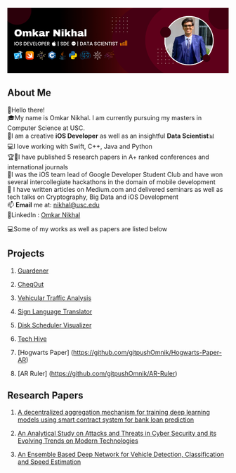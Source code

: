 ![plot](Omkar_Banner.png)

## About Me
👨‍Hello there! <br />
🎓My name is Omkar Nikhal. I am currently pursuing my masters in Computer Science at USC. <br />
📱I am a creative **iOS Developer** as well as an insightful **Data Scientist**📊<br />
💻I love working with Swift, C++, Java and Python<br />
🏆🥇I have published 5 research papers in A+ ranked conferences and international journals<br />
🎒I was the iOS team lead of Google Developer Student Club and have won several intercollegiate hackathons in the domain of mobile development <br />
📄 I have written articles on Medium.com and delivered seminars as well as tech talks on Cryptography, Big Data and iOS Development <br />
📫 **Email** me at: nikhal@usc.edu <br/>
📱LinkedIn : [Omkar Nikhal](https://www.linkedin.com/in/omkar-nikhal/)


💻Some of my works as well as papers are listed below<br />

## Projects

1. [Guardener](https://github.com/gitpushOmnik/Guardener)

2. [CheqOut](https://github.com/gitpushOmnik/CheqOut)

3. [Vehicular Traffic Analysis](https://github.com/gitpushOmnik/Vehicular-Traffic-Analysis)

4. [Sign Language Translator](https://github.com/gitpushOmnik/Sign-Language-Translator)

5. [Disk Scheduler Visualizer](https://github.com/gitpushOmnik/Disk-Scheduler-Visualizer)

6. [Tech Hive](https://github.com/gitpushOmnik/Tech-Hive)

7. [Hogwarts Paper] (https://github.com/gitpushOmnik/Hogwarts-Paper-AR)

8. [AR Ruler] (https://github.com/gitpushOmnik/AR-Ruler)


## Research Papers

1. [A decentralized aggregation mechanism for training deep learning models using smart contract system for bank loan prediction](https://arxiv.org/abs/2011.10981)

2. [An Analytical Study on Attacks and Threats in Cyber Security and its Evolving Trends on Modern Technologies](https://www.semanticscholar.org/paper/An-Analytical-Study-on-Attacks-and-Threats-in-Cyber-Nikhal/6cf1bf7e212a1b03f0c911bde02fc748da3094ea)

3. [An Ensemble Based Deep Network for Vehicle Detection, Classification and Speed Estimation](https://www.jetir.org/papers/JETIR2207191.pdf)
